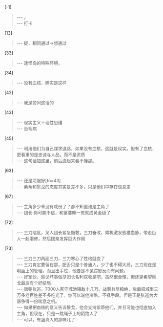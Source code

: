
[-1] 
>--- 。<br>
>--- 打卡<br>

[13] 
>--- 捉，相同通过→想通过<br>

[33] 
>--- 迷怪岛的特殊环境，<br>

[34] 
>--- 没有血核，确实是这样<br>

[42] 
>--- 我是赞同这话的<br>

[43] 
>--- 现实主义＋理性思维<br>
>--- 没毛病<br>

[45] 
>--- 利用他们为自己谋求退路，如果没有血核，这就是现实。但有了血核，更看重的是忠诚与人品，而不是资质<br>
>--- 这句话加这里，前后连起来看不懂那。<br>

[63] 
>--- 还是龙服好[fn=43]<br>
>--- 紫蒂和鬃戈的态度其实是差不多，只是他们中存在信息差<br>

[67] 
>--- 主角多少章没有戏份了？都不知道谁是主角了<br>
>--- 团长:你可能不信，和富婆睡一觉就成黄金级了<br>

[72] 
>--- 三刀陷危，龙人团长紧急施救，三刀奋改，乘机激发熊猫血脉，带走巨人一起潜修，然后团聚发挥巨大作用<br>

[73] 
>--- 三刀三刀两面三刀，三刀寒心了性格就变了<br>
>--- 三刀肯定要留在那，肥舌只是个普通人，少了也不碍大局，三刀现在是明面上的管理，而且出手过，他要是不见踪影反而有问题。<br>
>--- 好家伙，鬃戈坏事做尽团长名利双收是吧，虽然很合理，但还是希望鬃戈最后有个好结局<br>
>--- 唐朝张巡。7000人死守城池阻敌十几万。战至兵尽粮绝，后面把城里三万多老百姓差不多吃光了。你可以说他冷酷，不择手段。但是正是张巡为大唐争得一份喘息之机。<br>
>--- 如果把血核的意义告诉鬃戈，他会支持紫蒂他们，并且可能也彻底加入主角，但现在，只是一跳绳子上的陌路人了<br>
>--- 可以，有蛊真人的那味儿了<br>
